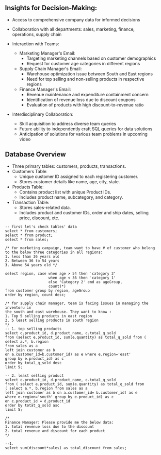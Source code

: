 ## Insights for Decision-Making:
  - Access to comprehensive company data for informed decisions
  - Collaboration with all departments: sales, marketing, finance, operations, supply chain
- Interaction with Teams:
    - Marketing Manager's Email:
        - Targeting marketing channels based on customer demographics
        - Request for customer age categories in different regions
    - Supply Chain Manager's Email:
        - Warehouse optimization issue between South and East regions
        - Need for top selling and non-selling products in respective regions
    - Finance Manager's Email:
        - Revenue maintenance and expenditure containment concern
        - Identification of revenue loss due to discount coupons
        - Evaluation of products with high discount-to-revenue ratio

- Interdisciplinary Collaboration:
    - Skill acquisition to address diverse team queries
    - Future ability to independently craft SQL queries for data solutions
    - Anticipation of solutions for various team problems in upcoming video

## Database Overview
  - Three primary tables: customers, products, transactions.
- Customers Table: 
  - Unique customer ID assigned to each registering customer.
  - Stores customer details like name, age, city, state.
- Products Table: 
  - Contains product list with unique Product IDs.
  - Includes product name, subcategory, and category.
- Transaction Table: 
  - Stores sales-related data.
  - Includes product and customer IDs, order and ship dates, selling price, discount, etc.


```
-- first let's check tables' data
select * from customers;
select * from product;
select * from sales;

/* for marketing campaign, team want to have # of customer who belong to the below three categories in all regions:
1. less than 36 years old
2. Between 36 to 54 years
3. Above 54 years old */

select region, case when age > 54 then 'category 3'
                    when age < 36 then 'category 1'
                    else 'Category 2' end as ageGroup,
                    count(*)
from customer group by region, ageGroup
order by region, count desc;

/* for supply chain manager, team is facing issues in managing the inventoru in
the south and east warehouse. They want to know :
1. Top 5 selling products in east region
2. 5 least selling products in south region
*/
-- 1. top selling products
select c.product_id, d.product_name, c.total_q_sold
from (select e.product_id, sum(e.quantity) as total_q_sold from (
select a.*, b.region
from sales as a
left join customer as b
on a.customer_id=b.customer_id) as e where e.region='east'
group by e.product_id) as c
order by total_q_sold desc
limit 5;

-- 2. least selling product
select c.product_id, d.product_name, c.total_q_sold
from ( select e.product_id, sum(e.quantity) as total_q_sold from
( select a.*, b.region from sales as a
left join customer as b on a.customer_id= b.customer_id) as e
where e.region='south' group by e.product_id) as c
on c.product_id = d.product_id
order by totat_q_sold asc
limit 5;

/*
Finance Manager: Please provide me the below data:
1. total revenue loss due to the discount
2. total revenue and discount for each product
*/

--1.
select sum(discount*sales) as total_discount from sales;
```
